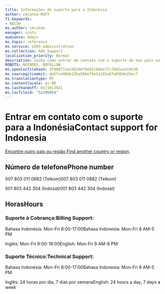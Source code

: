 ```yaml
---
title: Informações de suporte para a Indonésia
author: cmcatee-MSFT
f1.keywords:
- NOCSH
ms.author: cmcatee
manager: scotv
audience: Admin
ms.topic: reference
ms.service: o365-administration
ms.collection: Adm_Support
localization_priority: Normal
description: Saiba como entrar em contato com o suporte do seu país ou região.
ROBOTS: NOINDEX, NOFOLLOW
ms.openlocfilehash: df900f13e2db19878e92cb66e77cf665ace19e30
ms.sourcegitcommit: de5fce90de22ba588e75e1a1d2e87e03b9e25ec7
ms.translationtype: MT
ms.contentlocale: pt-BR
ms.lasthandoff: 05/10/2021
ms.locfileid: "52296054"
---
```

# <a name="contact-support-for-indonesia"></a><span data-ttu-id="2a0dd-103">Entrar em contato com o suporte para a Indonésia</span><span class="sxs-lookup"><span data-stu-id="2a0dd-103">Contact support for Indonesia</span></span>

<span data-ttu-id="2a0dd-104">[Encontre outro país ou região](../../business-video/get-help-support.md).</span><span class="sxs-lookup"><span data-stu-id="2a0dd-104">[Find another country or region](../../business-video/get-help-support.md).</span></span>

## <a name="phone-number"></a><span data-ttu-id="2a0dd-105">Número de telefone</span><span class="sxs-lookup"><span data-stu-id="2a0dd-105">Phone number</span></span>
<span data-ttu-id="2a0dd-106">007 803 011 0882 (Telkom)</span><span class="sxs-lookup"><span data-stu-id="2a0dd-106">007 803 011 0882 (Telkom)</span></span>

<span data-ttu-id="2a0dd-107">001 803 442 304 (Indosat)</span><span class="sxs-lookup"><span data-stu-id="2a0dd-107">001 803 442 304 (Indosat)</span></span>

## <a name="hours"></a><span data-ttu-id="2a0dd-108">Horas</span><span class="sxs-lookup"><span data-stu-id="2a0dd-108">Hours</span></span>
### <a name="billing-support"></a><span data-ttu-id="2a0dd-109">Suporte à Cobrança:</span><span class="sxs-lookup"><span data-stu-id="2a0dd-109">Billing Support:</span></span>

<span data-ttu-id="2a0dd-110">Bahasa Indonésia: Mon-Fri 8:00-17:00</span><span class="sxs-lookup"><span data-stu-id="2a0dd-110">Bahasa Indonesia: Mon-Fri 8 AM-5 PM</span></span>

<span data-ttu-id="2a0dd-111">Inglês: Mon-Fri 9:00-18:00</span><span class="sxs-lookup"><span data-stu-id="2a0dd-111">English: Mon-Fri 9 AM-6 PM</span></span>

### <a name="technical-support"></a><span data-ttu-id="2a0dd-112">Suporte Técnico:</span><span class="sxs-lookup"><span data-stu-id="2a0dd-112">Technical Support:</span></span>

<span data-ttu-id="2a0dd-113">Bahasa Indonésia: Mon-Fri 8:00-17:00</span><span class="sxs-lookup"><span data-stu-id="2a0dd-113">Bahasa Indonesia: Mon-Fri 8 AM-5 PM</span></span>

<span data-ttu-id="2a0dd-114">Inglês: 24 horas por dia, 7 dias por semana</span><span class="sxs-lookup"><span data-stu-id="2a0dd-114">English: 24 hours a day, 7 days a week</span></span>

